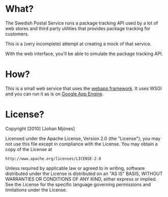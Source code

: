 What?
=====

The Swedish Postal Service runs a package tracking API used by
a lot of web stores and third party utilities that provides 
package tracking for customers.

This is a (very incomplete) attempt at creating a mock of that service.

With the web interface, you'll be able to simulate
the package tracking API.

How?
====

This is a small web service that uses the [webapp framework][webapp]. It uses WSGI and you can
run it as is on [Google App Engine][gae].

[webapp]: http://code.google.com/appengine/docs/python/tools/webapp/
[gae]: http://code.google.com/appengine/

License?
========
Copyright [2010] [Johan Mjönes]

Licensed under the Apache License, Version 2.0 (the "License");
you may not use this file except in compliance with the License.
You may obtain a copy of the License at

    http://www.apache.org/licenses/LICENSE-2.0

Unless required by applicable law or agreed to in writing, software
distributed under the License is distributed on an "AS IS" BASIS,
WITHOUT WARRANTIES OR CONDITIONS OF ANY KIND, either express or implied.
See the License for the specific language governing permissions and
limitations under the License. 